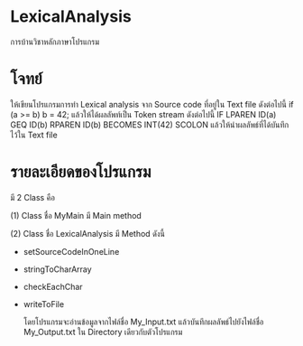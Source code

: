 # LexicalAnalysis


การบ้านวิชาหลักภาษาโปรแกรม

# โจทย์
 ให้เขียนโปรแกรมการทำ Lexical analysis จาก Source code ที่อยู่ใน Text file ดังต่อไปนี้
 	      if (a >= b) b = 42;
 แล้วให้ได้ผลลัพท์เป็น Token stream ดังต่อไปนี้
      IF
      LPAREN
      ID(a)
      GEQ
      ID(b)
      RPAREN
      ID(b)
      BECOMES
      INT(42)
      SCOLON
แล้วให้นำผลลัพธ์ที่ได้บันทึกไว้ใน Text file

# รายละเอียดของโปรแกรม

มี 2 Class คือ

(1)	Class ชื่อ MyMain
มี Main method

(2)	Class ชื่อ LexicalAnalysis
มี Method ดังนี้
-	setSourceCodeInOneLine
-	stringToCharArray
-	checkEachChar
-	writeToFile
       
      โดยโปรแกรมจะอ่านข้อมูลจากไฟล์ชื่อ My_Input.txt แล้วบันทึกผลลัพธ์ไปยังไฟล์ชื่อ My_Output.txt ใน Directory เดียวกับตัวโปรแกรม
